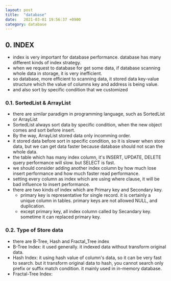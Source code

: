 ```yaml
---
layout: post
title:  "database"
date:   2021-03-01 19:56:37 +0900
category: database
---
```

## 0. INDEX
- index is very important for database performance. database has many different kinds of index strategy.
- when we request to database for get some data, if database scanning whole data in storage, it is very inefficient.
- so database, more efficient to scanning data, it stored data key-value structure which the value of columns key and address is being value.
- and also sort by specific condition that we customized

### 0.1. SortedList & ArrayList
- there are similar paradigm in programming language, such as SortedList or ArrayList
- SortedList always sort data by specific condition, when the new object comes and sort before insert.
- By the way, ArrayList stored data only incomming order.
- it stored data before sort in specific condition, so it is slower when store data, but we can get data faster because database should not scan the whole data.
- the table which has many index column, it's INSERT, UPDATE, DELETE query performance will slow. but SELECT is fast.
- we should consider adding another index column by how much lose insert performance and how much faster read performance.
- setting every column as index which are using where clause, it will be bad influence to insert performance.
- there are two kinds of index which are Primary key and Secondary key.
    - primary key is representative for single record. it is certainly a unique column in tables. primary keys are not allowed NULL, and duplication.
    - except primary key, all index column called by Secandary key. sometime it can replaced primary key.

### 0.2. Type of Store data
- there are B-Tree, Hash and Fractal_Tree index
- B-Tree Index: it used generally. it indexed data without transform original data.
- Hash Index: it using hash value of column's data, so it can be very fast to search. but it transform original data to hash, you cannot search only prefix or suffix match condition. it mainly used in in-memory database.
- Fractal-Tree Index: 
